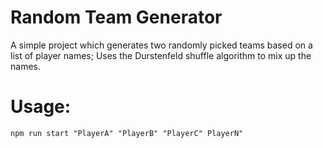 # Random Team Generator
A simple project which generates two randomly picked teams based on a list of player names;
Uses the Durstenfeld shuffle algorithm to mix up the names.

# Usage: 
```npm run start "PlayerA" "PlayerB" "PlayerC" PlayerN"```